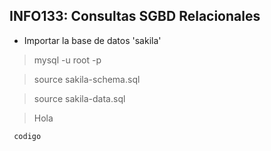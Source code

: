 ## INFO133: Consultas SGBD Relacionales

* Importar la base de datos 'sakila'

> mysql -u root -p

>source sakila-schema.sql 

> source sakila-data.sql 

> Hola

<code> codigo </code>
